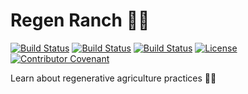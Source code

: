 # Regen Ranch 🧑‍🌾

[![Build Status](https://github.com/hopeman15/regeneration/actions/workflows/android.yml/badge.svg?event=push)](https://github.com/hopeman15/regeneration/actions)
[![Build Status](https://github.com/hopeman15/regeneration/actions/workflows/ios.yml/badge.svg?event=push)](https://github.com/hopeman15/regeneration/actions)
[![Build Status](https://github.com/hopeman15/regeneration/actions/workflows/shared.yml/badge.svg?event=push)](https://github.com/hopeman15/regeneration/actions)
[![License](https://img.shields.io/dub/l/vibe-d.svg)](LICENSE)
[![Contributor Covenant](https://img.shields.io/badge/Contributor%20Covenant-2.1-4baaaa.svg)](CODE_OF_CONDUCT.md)

Learn about regenerative agriculture practices 🧑‍🌾
